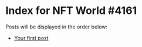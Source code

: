 # Index for NFT World #4161
Posts will be displayed in the order below:

- [Your first post](./001-first.md)

